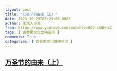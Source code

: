 ```yaml
---
layout: post
title: "万圣节的由来（上）"
date: 2023-10-29T05:23:00.000Z
author: 生活人小克
from: https://www.youtube.com/watch?v=0OV-iAQMnxI
tags: [ 百香果文化放映空间 ]
comments: True
categories: [ 百香果文化放映空间 ]
---
```

<!--1698556980000-->
[万圣节的由来（上）](https://www.youtube.com/watch?v=0OV-iAQMnxI)
------

<div>

</div>
